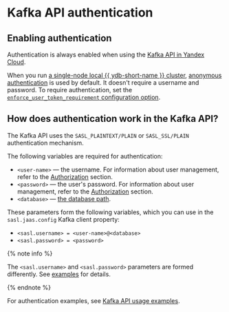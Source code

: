 # Kafka API authentication

## Enabling authentication

Authentication is always enabled when using the [Kafka API in Yandex Cloud](https://yandex.cloud/docs/data-streams/kafkaapi/auth).

When you run [a single-node local {{ ydb-short-name }} cluster](../../quickstart.md), [anonymous authentication](../../security/authentication.md#anonymous) is used by default.
It doesn't require a username and password.
To require authentication, set the [`enforce_user_token_requirement` configuration option](../configuration/index.md#auth).

## How does authentication work in the Kafka API?

The Kafka API uses the `SASL_PLAINTEXT/PLAIN` or `SASL_SSL/PLAIN` authentication mechanism.

The following variables are required for authentication:

* `<user-name>` — the username. For information about user management, refer to the [Authorization](../../security/authorization.md#user) section.
* `<password>` — the user's password. For information about user management, refer to the [Authorization](../../security/authorization.md#user) section.
* `<database>` — [the database path](../../concepts/connect.md#database).

These parameters form the following variables, which you can use in the `sasl.jaas.config` Kafka client property:

* `<sasl.username> = <user-name>@<database>`
* `<sasl.password> = <password>`

{% note info %}

The `<sasl.username>` and `<sasl.password>` parameters are formed differently. See [examples](./examples#authentication-in-cloud-examples) for details.

{% endnote %}

For authentication examples, see [Kafka API usage examples](./examples.md).
